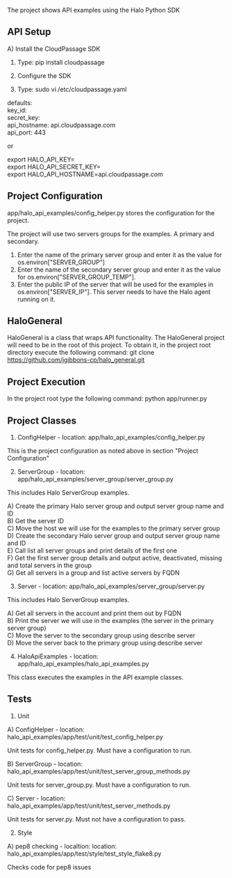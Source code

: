 The project shows API examples using the Halo Python SDK

API Setup
---------

A) Install the CloudPassage SDK
1) Type: pip install cloudpassage

2) Configure the SDK
1) Type: sudo vi /etc/cloudpassage.yaml

defaults:  
  key_id: <key>  
  secret_key: <secret>  
  api_hostname: api.cloudpassage.com  
  api_port: 443  

or

export HALO_API_KEY=<key>  
export HALO_API_SECRET_KEY=<secret>  
export HALO_API_HOSTNAME=api.cloudpassage.com

Project Configuration
---------------------

app/halo_api_examples/config_helper.py stores the configuration for the project.

The project will use two servers groups for the examples.  A primary and secondary.

1) Enter the name of the primary server group and enter it as the value for os.environ["SERVER_GROUP"]
2) Enter the name of the secondary server group and enter it as the value for os.environ["SERVER_GROUP_TEMP"].
3) Enter the public IP of the server that will be used for the examples in os.environ["SERVER_IP"].  This server
needs to have the Halo agent running on it.

HaloGeneral
-----------

HaloGeneral is a class that wraps API functionality.  The HaloGeneral project will need to be in the root of this
project.  To obtain it, in the project root directory execute the following command:
git clone https://github.com/jgibbons-cp/halo_general.git

Project Execution
-----------------

In the project root type the following command: python app/runner.py

Project Classes
---------------

1) ConfigHelper - location: app/halo_api_examples/config_helper.py

This is the project configuration as noted above in section "Project Configuration"

2) ServerGroup - location: app/halo_api_examples/server_group/server_group.py

This includes Halo ServerGroup examples.

A) Create the primary Halo server group and output server group name and ID  
B) Get the server ID  
C) Move the host we will use for the examples to the primary server group  
D) Create the secondary Halo server group and output server group name and ID  
E) Call list all server groups and print details of the first one  
F) Get the first server group details and output active, deactivated, missing and total servers in the group  
G) Get all servers in a group and list active servers by FQDN

3) Server - location: app/halo_api_examples/server_group/server.py

This includes Halo ServerGroup examples.

A) Get all servers in the account and print them out by FQDN  
B) Print the server we will use in the examples (the server in the primary server group)  
C) Move the server to the secondary group using describe server  
D) Move the server back to the primary group using describe server  

4) HaloApiExamples - location: app/halo_api_examples/halo_api_examples.py

This class executes the examples in the API example classes.

Tests
-----

1) Unit

A) ConfigHelper - location: halo_api_examples/app/test/unit/test_config_helper.py

Unit tests for config_helper.py.  Must have a configuration to run.

B) ServerGroup - location: halo_api_examples/app/test/unit/test_server_group_methods.py

Unit tests for server_group.py.  Must have a configuration to run.

C) Server - location: halo_api_examples/app/test/unit/test_server_methods.py

Unit tests for server.py.  Must not have a configuration to pass.

2) Style

A) pep8 checking - localtion: location: halo_api_examples/app/test/style/test_style_flake8.py

Checks code for pep8 issues